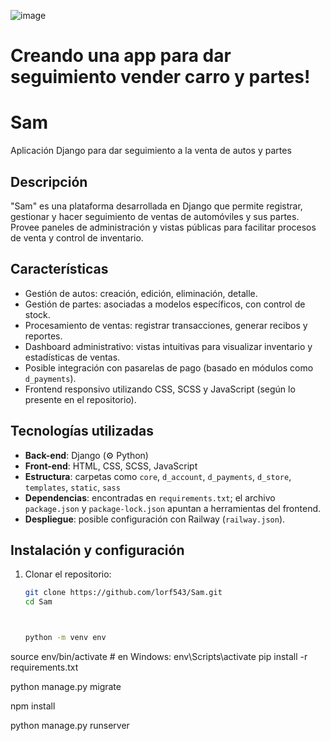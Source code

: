 ![image](https://github.com/user-attachments/assets/8424e792-07b9-4045-a541-9abd711381a6)


<h1>Creando una app para dar seguimiento vender carro y partes!</h1>



# Sam

Aplicación Django para dar seguimiento a la venta de autos y partes

## Descripción
"Sam" es una plataforma desarrollada en Django que permite registrar, gestionar y hacer seguimiento de ventas de automóviles y sus partes. Provee paneles de administración y vistas públicas para facilitar procesos de venta y control de inventario.

## Características
- Gestión de autos: creación, edición, eliminación, detalle.
- Gestión de partes: asociadas a modelos específicos, con control de stock.
- Procesamiento de ventas: registrar transacciones, generar recibos y reportes.
- Dashboard administrativo: vistas intuitivas para visualizar inventario y estadísticas de ventas.
- Posible integración con pasarelas de pago (basado en módulos como `d_payments`).
- Frontend responsivo utilizando CSS, SCSS y JavaScript (según lo presente en el repositorio).

## Tecnologías utilizadas
- **Back-end**: Django (⚙ Python)
- **Front-end**: HTML, CSS, SCSS, JavaScript
- **Estructura**: carpetas como `core`, `d_account`, `d_payments`, `d_store`, `templates`, `static`, `sass`
- **Dependencias**: encontradas en `requirements.txt`; el archivo `package.json` y `package-lock.json` apuntan a herramientas del frontend.
- **Despliegue**: posible configuración con Railway (`railway.json`).

## Instalación y configuración
1. Clonar el repositorio:
   ```bash
   git clone https://github.com/lorf543/Sam.git
   cd Sam



   python -m venv env
source env/bin/activate  # en Windows: env\Scripts\activate
pip install -r requirements.txt


python manage.py migrate

npm install


python manage.py runserver

